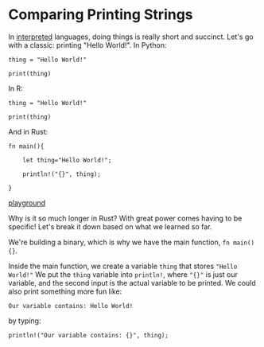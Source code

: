 # Comparing Printing Strings


In [interpreted](https://en.wikipedia.org/wiki/Interpreter_(computing)) languages, doing things is really short and succinct. Let's go with a classic: printing "Hello World!".
In Python: 

`thing = "Hello World!"`

`print(thing)`

In R:

`thing = "Hello World!"`

`print(thing)`

And in Rust:

```
fn main(){

    let thing="Hello World!";

    println!("{}", thing);
    
}
```

[playground](https://play.rust-lang.org/?version=stable&mode=debug&edition=2018&gist=b7a9925991302bdd3802fa2a25c89d0e)

Why is it so much longer in Rust? With great power comes having to be specific! Let's break it down based on what we learned so far.

We're building a binary, which is why we have the main function, `fn main(){}`. 

Inside the main function, we create a variable `thing` that stores `"Hello World!"` We put the `thing` variable into `println!`, where `"{}"` is just our variable, and the second input is the actual variable to be printed. We could also print something more fun like:

`Our variable contains: Hello World!` 

by typing:

`println!("Our variable contains: {}", thing);`
